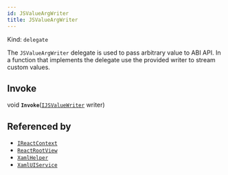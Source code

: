 ```yaml
---
id: JSValueArgWriter
title: JSValueArgWriter
---
```


Kind: `delegate`

The `JSValueArgWriter` delegate is used to pass arbitrary value to ABI API. 
In a function that implements the delegate use the provided writer to stream custom values.

## Invoke
void **`Invoke`**([`IJSValueWriter`](IJSValueWriter) writer)





## Referenced by
- [`IReactContext`](IReactContext)
- [`ReactRootView`](ReactRootView)
- [`XamlHelper`](XamlHelper)
- [`XamlUIService`](XamlUIService)

